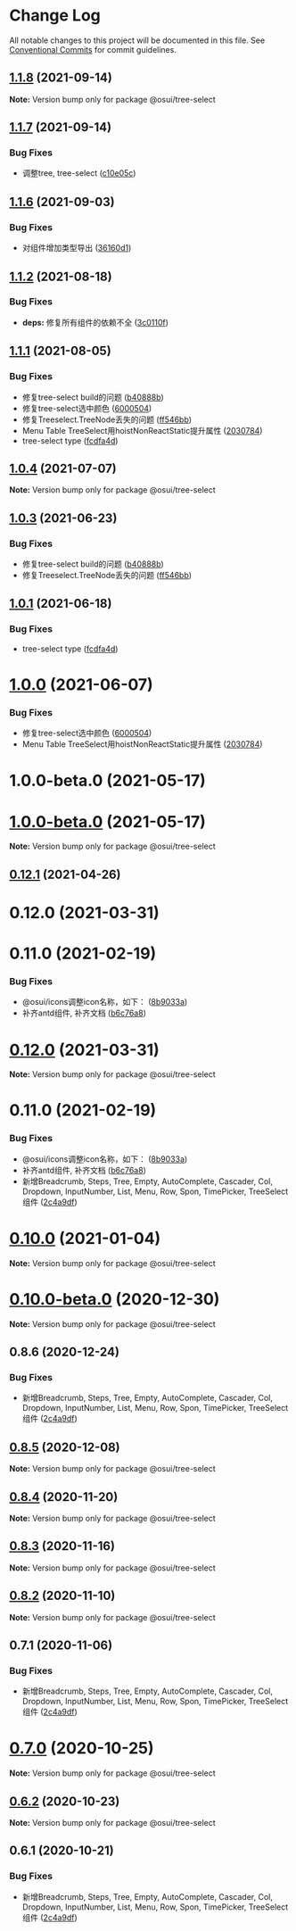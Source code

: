 # Change Log

All notable changes to this project will be documented in this file.
See [Conventional Commits](https://conventionalcommits.org) for commit guidelines.

## [1.1.8](https://gitee.com/gitee-fe/osui/tree/master/compare/v1.1.7...v1.1.8) (2021-09-14)

**Note:** Version bump only for package @osui/tree-select





## [1.1.7](https://gitee.com/gitee-fe/osui/tree/master/compare/v1.1.6...v1.1.7) (2021-09-14)


### Bug Fixes

* 调整tree, tree-select ([c10e05c](https://gitee.com/gitee-fe/osui/tree/master/commits/c10e05c19ae8cfb974fda056d7d5097e6a6c170c))





## [1.1.6](https://gitee.com/gitee-fe/osui/tree/master/compare/v1.1.5...v1.1.6) (2021-09-03)


### Bug Fixes

* 对组件增加类型导出 ([36160d1](https://gitee.com/gitee-fe/osui/tree/master/commits/36160d14e8fee068f34d363d529345d95cfbd39e))





## [1.1.2](https://gitee.com/gitee-fe/osui/tree/master/compare/v1.1.1...v1.1.2) (2021-08-18)


### Bug Fixes

* **deps:** 修复所有组件的依赖不全 ([3c0110f](https://gitee.com/gitee-fe/osui/tree/master/commits/3c0110f6798e4fdbf75616a447a1a7660a05c678))





## [1.1.1](https://gitee.com/gitee-fe/osui/tree/master/compare/v1.0.0-beta.1...v1.1.1) (2021-08-05)


### Bug Fixes

* 修复tree-select build的问题 ([b40888b](https://gitee.com/gitee-fe/osui/tree/master/commits/b40888bc460526a558d7ced22f914f7161fd44b5))
* 修复tree-select选中颜色 ([6000504](https://gitee.com/gitee-fe/osui/tree/master/commits/6000504f550ff71b716c4b5b246be720bfbfa56d))
* 修复Treeselect.TreeNode丢失的问题 ([ff546bb](https://gitee.com/gitee-fe/osui/tree/master/commits/ff546bb6be9f978268ce181266765966e64e5056))
* Menu Table TreeSelect用hoistNonReactStatic提升属性 ([2030784](https://gitee.com/gitee-fe/osui/tree/master/commits/2030784a48712ed5b442e4d819fe55933ae46a9e))
* tree-select type ([fcdfa4d](https://gitee.com/gitee-fe/osui/tree/master/commits/fcdfa4d4102216c882be245a1a715f5ecaaf849e))





## [1.0.4](https://gitee.com/gitee-fe/osui/tree/master/compare/@osui/tree-select@1.0.3...@osui/tree-select@1.0.4) (2021-07-07)

**Note:** Version bump only for package @osui/tree-select





## [1.0.3](https://gitee.com/gitee-fe/osui/tree/master/compare/@osui/tree-select@1.0.1...@osui/tree-select@1.0.3) (2021-06-23)


### Bug Fixes

* 修复tree-select build的问题 ([b40888b](https://gitee.com/gitee-fe/osui/tree/master/commits/b40888bc460526a558d7ced22f914f7161fd44b5))
* 修复Treeselect.TreeNode丢失的问题 ([ff546bb](https://gitee.com/gitee-fe/osui/tree/master/commits/ff546bb6be9f978268ce181266765966e64e5056))





## [1.0.1](https://gitee.com/gitee-fe/osui/tree/master/compare/@osui/tree-select@1.0.0...@osui/tree-select@1.0.1) (2021-06-18)


### Bug Fixes

* tree-select type ([fcdfa4d](https://gitee.com/gitee-fe/osui/tree/master/commits/fcdfa4d4102216c882be245a1a715f5ecaaf849e))





# [1.0.0](https://gitee.com/gitee-fe/osui/tree/master/compare/@osui/tree-select@0.12.1...@osui/tree-select@1.0.0) (2021-06-07)


### Bug Fixes

* 修复tree-select选中颜色 ([6000504](https://gitee.com/gitee-fe/osui/tree/master/commits/6000504f550ff71b716c4b5b246be720bfbfa56d))
* Menu Table TreeSelect用hoistNonReactStatic提升属性 ([2030784](https://gitee.com/gitee-fe/osui/tree/master/commits/2030784a48712ed5b442e4d819fe55933ae46a9e))



# 1.0.0-beta.0 (2021-05-17)





# [1.0.0-beta.0](https://gitee.com/gitee-fe/osui/tree/master/compare/v0.12.1...v1.0.0-beta.0) (2021-05-17)

**Note:** Version bump only for package @osui/tree-select





## [0.12.1](https://gitee.com/gitee-fe/osui/tree/master/compare/@osui/tree-select@0.10.0...@osui/tree-select@0.12.1) (2021-04-26)



# 0.12.0 (2021-03-31)



# 0.11.0 (2021-02-19)


### Bug Fixes

* @osui/icons调整icon名称，如下： ([8b9033a](https://gitee.com/gitee-fe/osui/tree/master/commits/8b9033af14f14ebae853692523739ca22c64123a))
* 补齐antd组件, 补齐文档 ([b6c76a8](https://gitee.com/gitee-fe/osui/tree/master/commits/b6c76a864b121479e151a97e926546f3370d0aed))





# [0.12.0](https://gitee.com/gitee-fe/osui/tree/master/compare/v0.11.0...v0.12.0) (2021-03-31)

**Note:** Version bump only for package @osui/tree-select





# 0.11.0 (2021-02-19)


### Bug Fixes

* @osui/icons调整icon名称，如下： ([8b9033a](https://gitee.com/gitee-fe/osui/tree/master/commits/8b9033af14f14ebae853692523739ca22c64123a))
* 补齐antd组件, 补齐文档 ([b6c76a8](https://gitee.com/gitee-fe/osui/tree/master/commits/b6c76a864b121479e151a97e926546f3370d0aed))
* 新增Breadcrumb, Steps, Tree, Empty, AutoComplete, Cascader, Col, Dropdown, InputNumber, List, Menu, Row, Spon, TimePicker, TreeSelect 组件 ([2c4a9df](https://gitee.com/gitee-fe/osui/tree/master/commits/2c4a9df6af2a0283da7027a20043b0ccebceb2c4))





# [0.10.0](https://gitee.com/gitee-fe/osui/tree/master/compare/@osui/tree-select@0.10.0-beta.0...@osui/tree-select@0.10.0) (2021-01-04)

**Note:** Version bump only for package @osui/tree-select





# [0.10.0-beta.0](https://gitee.com/gitee-fe/osui/tree/master/compare/@osui/tree-select@0.8.6...@osui/tree-select@0.10.0-beta.0) (2020-12-30)

**Note:** Version bump only for package @osui/tree-select





## 0.8.6 (2020-12-24)


### Bug Fixes

* 新增Breadcrumb, Steps, Tree, Empty, AutoComplete, Cascader, Col, Dropdown, InputNumber, List, Menu, Row, Spon, TimePicker, TreeSelect 组件 ([2c4a9df](https://gitee.com/gitee-fe/osui/tree/master/commits/2c4a9df6af2a0283da7027a20043b0ccebceb2c4))





## [0.8.5](https://gitee.com/gitee-fe/osui/tree/master/compare/@osui/tree-select@0.8.4...@osui/tree-select@0.8.5) (2020-12-08)

**Note:** Version bump only for package @osui/tree-select





## [0.8.4](https://gitee.com/gitee-fe/osui/tree/master/compare/@osui/tree-select@0.8.3...@osui/tree-select@0.8.4) (2020-11-20)

**Note:** Version bump only for package @osui/tree-select





## [0.8.3](https://gitee.com/gitee-fe/osui/tree/master/compare/@osui/tree-select@0.8.2...@osui/tree-select@0.8.3) (2020-11-16)

**Note:** Version bump only for package @osui/tree-select





## [0.8.2](https://gitee.com/gitee-fe/osui/tree/master/compare/@osui/tree-select@0.6.2...@osui/tree-select@0.8.2) (2020-11-10)

**Note:** Version bump only for package @osui/tree-select





## 0.7.1 (2020-11-06)


### Bug Fixes

* 新增Breadcrumb, Steps, Tree, Empty, AutoComplete, Cascader, Col, Dropdown, InputNumber, List, Menu, Row, Spon, TimePicker, TreeSelect 组件 ([2c4a9df](https://gitee.com/gitee-fe/osui/tree/master/commits/2c4a9df6af2a0283da7027a20043b0ccebceb2c4))





# [0.7.0](https://gitee.com/gitee-fe/osui/tree/master/compare/@osui/tree-select@0.6.2...@osui/tree-select@0.7.0) (2020-10-25)

**Note:** Version bump only for package @osui/tree-select





## [0.6.2](https://gitee.com/gitee-fe/osui/tree/master/compare/@osui/tree-select@0.6.1...@osui/tree-select@0.6.2) (2020-10-23)

**Note:** Version bump only for package @osui/tree-select





## 0.6.1 (2020-10-21)


### Bug Fixes

* 新增Breadcrumb, Steps, Tree, Empty, AutoComplete, Cascader, Col, Dropdown, InputNumber, List, Menu, Row, Spon, TimePicker, TreeSelect 组件 ([2c4a9df](https://gitee.com/gitee-fe/osui/tree/master/commits/2c4a9df6af2a0283da7027a20043b0ccebceb2c4))
